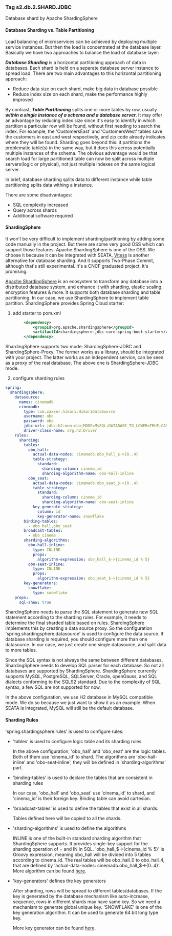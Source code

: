 ### Tag s2.db.2.SHARD.JDBC
Database shard by Apache ShardingSphere

#### Database Sharding vs. Table Partitioning
Load balancing of microservices can be achieved by deploying multiple service instances. But then the load is concentrated at the database layer.
Basically we have two approaches to balance the load of database layer:

**_Database Sharding_** is a horizontal partitioning approach of data in databases. Each shard is held on a separate database server instance to spread load.
There are two main advantages to this horizontal partitioning approach:
* Reduce data size on each shard, make big data in database possible
* Reduce index size on each shard, make the performance highly improved

By contrast, **_Table Partitioning_** splits one or more tables by row, usually **_within a single instance of a schema and a database server_**. 
It may offer an advantage by reducing index size since it's easy to identify in which partition a particular row will be found, without first needing to search the index.
For example, the 'CustomersEast' and 'CustomersWest' tables save the customers in east and west respectively, and zip code already indicates where they will be found.
Sharding goes beyond this: it partitions the problematic table(s) in the same way, but it does this across potentially multiple instances of the schema. 
The obvious advantage would be that search load for large partitioned table can now be split across multiple servers(logic or physical), not just multiple indexes on the same logical server.

In brief, database sharding splits data to different instance while table partitioning splits data withing a instance.

There are some disadvantages:
* SQL complexity increased
* Query across shards
* Additional software required

#### ShardingSphere

It won't be very difficult to implement sharding/partitioning by adding some code manually in the project. But there are some very good OSS which can support those features.
Apache ShardingSphere is one of the OSS. We choose it because it can be integrated with SEATA.
[Vitess](https://vitess.io/) is another alternative for database sharding. And it supports Two-Phase Commit, although that's still experimental. 
It's a CNCF graduated project, it's promising. 

[Apache ShardingSphere](https://shardingsphere.apache.org/) is an ecosystem to transform any database into a distributed database system, and enhance it with sharding, elastic scaling, encryption features & more.
It supports both database sharding and table partitioning. In our case, we use ShardingSphere to implement table partition. ShardingSphere provides Spring Cloud starter:
1. add starter to pom.xml
```xml
        <dependency>
            <groupId>org.apache.shardingsphere</groupId>
            <artifactId>shardingsphere-jdbc-core-spring-boot-starter</artifactId>
        </dependency>
```
ShardingSphere supports two mode: ShardingSphere-JDBC and ShardingSphere-Proxy. The former works as a library, should be integrated with your project.
The latter works as an independent service, can be seen as a proxy of the real database. The above one is ShardingSphere-JDBC mode.

2. configure sharding rules
```yaml
spring:
  shardingsphere:
    datasource:
      names: cinemadb
      cinemadb:
        type: com.zaxxer.hikari.HikariDataSource
        username: obo
        password: obo
        jdbc-url: jdbc:h2:mem:obo;MODE=MySQL;DATABASE_TO_LOWER=TRUE;CASE_INSENSITIVE_IDENTIFIERS=TRUE
        driver-class-name: org.h2.Driver
    rules:
      sharding:
        tables:
          obo_hall:
            actual-data-nodes: cinemadb.obo_hall_$->{0..4}
            table-strategy:
              standard:
                sharding-column: cinema_id
                sharding-algorithm-name: obo-hall-inline
          obo_seat:
            actual-data-nodes: cinemadb.obo_seat_$->{0..4}
            table-strategy:
              standard:
                sharding-column: cinema_id
                sharding-algorithm-name: obo-seat-inline
            key-generate-strategy:
              column: id
              key-generator-name: snowflake
        binding-tables:
          - obo_hall,obo_seat
        broadcast-tables:
          - obo_cinema
        sharding-algorithms:
          obo-hall-inline:
            type: INLINE
            props:
              algorithm-expression: obo_hall_$->{cinema_id % 5}
          obo-seat-inline:
            type: INLINE
            props:
              algorithm-expression: obo_seat_$->{cinema_id % 5}
        key-generators:
          snowflake:
            type: snowflake
    props:
      sql-show: true
```
ShardingSphere needs to parse the SQL statement to generate new SQL statement according to the sharding rules.
For example, it needs to determine the final sharded table based on rules. ShardingSphere implements this by creating a data source proxy.
So the configuration 'spring.shardingsphere.datasource' is used to configure the data source. If database sharding is required, you should configure more than one datasource.
In our case, we just create one single datasource, and split data to more tables.

Since the SQL syntax is not always the same between different databases, ShardingSphere needs to develop SQL parser for each database. So not all databases are supported by ShardingSphere. 
ShardingSphere currently supports MySQL, PostgreSQL, SQLServer, Oracle, openGauss, and SQL dialects conforming to the SQL92 standard. 
Due to the complexity of SQL syntax, a few SQL are not supported for now.

In the above configuration, we use H2 database in MySQL compatible mode. We do so because we just want to show it as an example.
When SEATA is integrated, MySQL will still be the default database.

#### Sharding Rules
'spring.shardingsphere.rules' is used to configure rules:
* 'tables' is used to configure logic table and its sharding rules

   In the above configuration, 'obo_hall' and 'obo_seat' are the logic tables. Both of them use 'cinema_id' to shard.
   The algorithms are 'obo-hall-inline' and 'obo-seat-inline', they will be defined in 'sharding-algorithms' part.

* 'binding-tables' is used to declare the tables that are consistent in sharding rules

   In our case, 'obo_hall' and 'obo_seat' use 'cinema_id' to shard, and 'cinema_id' is their foreign key. Binding table can avoid cartesian.

* 'broadcast-tables' is used to define the tables that exist in all shards.

   Tables defined here will be copied to all the shards.

* 'sharding-algorithms' is used to define the algorithms

   INLINE is one of the built-in standard sharding algorithm that ShardingSphere supports. It provides single-key support for the sharding operation of = and IN in SQL.
   'obo_hall_$->{cinema_id % 5}' is Groovy expression, meaning obo_hall will be divided into 5 tables according to cinema_id. 
   The real tables will be obo_hall_0 to obo_hall_4, that are defined by 'actual-data-nodes: cinemadb.obo_hall_$->{0..4}'. More algorithm can be found [here](https://shardingsphere.apache.org/document/current/en/user-manual/common-config/builtin-algorithm/sharding/).

* 'key-generators' defines the key generators

   After sharding, rows will be spread to different tables/databases. If the key is generated by the database mechanism like auto-increase, sequence, rows in different shards may have same key.
   So we need a mechanism to generate global unique key. 'SNOWFLAKE' is one of the key generation algorithm. It can be used to generate 64 bit long type key.
   
   More key generator can be found [here](https://shardingsphere.apache.org/document/current/en/user-manual/common-config/builtin-algorithm/keygen/).